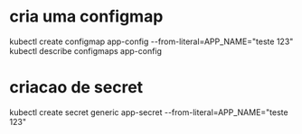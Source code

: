 
# cria uma configmap
kubectl create configmap app-config --from-literal=APP_NAME="teste 123"
kubectl describe configmaps app-config

# criacao de secret
kubectl create secret generic app-secret --from-literal=APP_NAME="teste 123"


